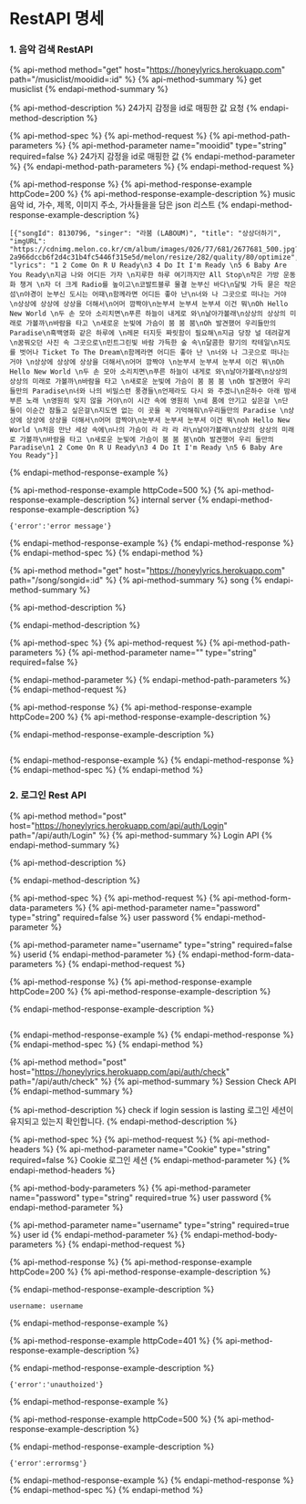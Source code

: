 # RestAPI 명세

### 1. 음악 검색 RestAPI

{% api-method method="get" host="https://honeylyrics.herokuapp.com" path="/musiclist/mooidid=:id" %}
{% api-method-summary %}
get musiclist
{% endapi-method-summary %}

{% api-method-description %}
24가지 감정을 id로 매핑한 값 요청 
{% endapi-method-description %}

{% api-method-spec %}
{% api-method-request %}
{% api-method-path-parameters %}
{% api-method-parameter name="mooidid" type="string" required=false %}
24가지 감정을 id로 매핑한 값 
{% endapi-method-parameter %}
{% endapi-method-path-parameters %}
{% endapi-method-request %}

{% api-method-response %}
{% api-method-response-example httpCode=200 %}
{% api-method-response-example-description %}
music 음악 id, 가수, 제목, 이미지 주소, 가사들을을 담은 json 리스트 
{% endapi-method-response-example-description %}

```
[{"songId": 8130796, "singer": "라붐 (LABOUM)", "title": "상상더하기", "imgURL": "https://cdnimg.melon.co.kr/cm/album/images/026/77/681/2677681_500.jpg?2a966dccb6f2d4c31b4fc5446f315e5d/melon/resize/282/quality/80/optimize", "lyrics": "1 2 Come On R U Ready\n3 4 Do It I'm Ready \n5 6 Baby Are You Ready\n지금 나와 어디든 가자 \n지루한 하루 여기까지만 All Stop\n작은 가방 운동화 챙겨 \n자 더 크게 Radio를 높이고\n코발트블루 물결 눈부신 바다\n달빛 가득 묻은 작은 섬\n야경이 눈부신 도시는 어때\n함께라면 어디든 좋아 난\n너와 나 그곳으로 떠나는 거야 \n상상에 상상에 상상을 더해서\n어머 깜짝야\n눈부셔 눈부셔 눈부셔 이건 뭐\nOh Hello New World \n두 손 모아 소리치면\n푸른 하늘이 내게로 와\n날아가볼래\n상상의 상상의 미래로 가볼까\n바람을 타고 \n새로운 눈빛에 가슴이 붐 붐 붐\nOh 발견했어 우리들만의 Paradise\n흑백영화 같은 하루에 \n레몬 터지듯 짜릿함이 필요해\n지금 당장 널 데려갈게 \n꿈꿔오던 사진 속 그곳으로\n민트그린빛 바람 가득한 숲 속\n달콤한 향기의 칵테일\n지도를 벗어나 Ticket To The Dream\n함께라면 어디든 좋아 난 \n너와 나 그곳으로 떠나는 거야 \n상상에 상상에 상상을 더해서\n어머 깜짝야 \n눈부셔 눈부셔 눈부셔 이건 뭐\nOh Hello New World \n두 손 모아 소리치면\n푸른 하늘이 내게로 와\n날아가볼래\n상상의 상상의 미래로 가볼까\n바람을 타고 \n새로운 눈빛에 가슴이 붐 붐 붐 \nOh 발견했어 우리들만의 Paradise\n너와 나의 비밀스런 풍경들\n언제라도 다시 와 주겠니\n은하수 아래 밤새 부른 노래 \n영원히 잊지 않을 거야\n이 시간 속에 영원히 \n네 품에 안기고 싶은걸 \n단 둘이 이순간 잠들고 싶은걸\n지도엔 없는 이 곳을 꼭 기억해줘\n우리들만의 Paradise \n상상에 상상에 상상을 더해서\n어머 깜짝야\n눈부셔 눈부셔 눈부셔 이건 뭐\noh Hello New World \n처음 만난 세상 속에\n나의 가슴이 라 라 라 라\n날아가볼래\n상상의 상상의 미래로 가볼까\n바람을 타고 \n새로운 눈빛에 가슴이 붐 붐 붐\nOh 발견했어 우리 들만의 Paradise\n1 2 Come On R U Ready\n3 4 Do It I'm Ready \n5 6 Baby Are You Ready"}]
```
{% endapi-method-response-example %}

{% api-method-response-example httpCode=500 %}
{% api-method-response-example-description %}
 internal server
{% endapi-method-response-example-description %}

```
{'error':'error message'}
```
{% endapi-method-response-example %}
{% endapi-method-response %}
{% endapi-method-spec %}
{% endapi-method %}

{% api-method method="get" host="https://honeylyrics.herokuapp.com" path="/song/songid=:id" %}
{% api-method-summary %}
 song
{% endapi-method-summary %}

{% api-method-description %}

{% endapi-method-description %}

{% api-method-spec %}
{% api-method-request %}
{% api-method-path-parameters %}
{% api-method-parameter name="" type="string" required=false %}

{% endapi-method-parameter %}
{% endapi-method-path-parameters %}
{% endapi-method-request %}

{% api-method-response %}
{% api-method-response-example httpCode=200 %}
{% api-method-response-example-description %}

{% endapi-method-response-example-description %}

```

```
{% endapi-method-response-example %}
{% endapi-method-response %}
{% endapi-method-spec %}
{% endapi-method %}

### 2. 로그인 Rest API

{% api-method method="post" host="https://honeylyrics.herokuapp.com/api/auth/Login" path="/api/auth/Login" %}
{% api-method-summary %}
Login API
{% endapi-method-summary %}

{% api-method-description %}

{% endapi-method-description %}

{% api-method-spec %}
{% api-method-request %}
{% api-method-form-data-parameters %}
{% api-method-parameter name="password" type="string" required=false %}
user password
{% endapi-method-parameter %}

{% api-method-parameter name="username" type="string" required=false %}
userid
{% endapi-method-parameter %}
{% endapi-method-form-data-parameters %}
{% endapi-method-request %}

{% api-method-response %}
{% api-method-response-example httpCode=200 %}
{% api-method-response-example-description %}

{% endapi-method-response-example-description %}

```

```
{% endapi-method-response-example %}
{% endapi-method-response %}
{% endapi-method-spec %}
{% endapi-method %}

{% api-method method="post" host="https://honeylyrics.herokuapp.com/api/auth/check" path="/api/auth/check" %}
{% api-method-summary %}
Session Check API
{% endapi-method-summary %}

{% api-method-description %}
check if login session is lasting 로그인 세션이 유지되고 있는지 확인합니다.
{% endapi-method-description %}

{% api-method-spec %}
{% api-method-request %}
{% api-method-headers %}
{% api-method-parameter name="Cookie" type="string" required=false %}
Cookie 로그인 세션
{% endapi-method-parameter %}
{% endapi-method-headers %}

{% api-method-body-parameters %}
{% api-method-parameter name="password" type="string" required=true %}
user password
{% endapi-method-parameter %}

{% api-method-parameter name="username" type="string" required=true %}
user id
{% endapi-method-parameter %}
{% endapi-method-body-parameters %}
{% endapi-method-request %}

{% api-method-response %}
{% api-method-response-example httpCode=200 %}
{% api-method-response-example-description %}

{% endapi-method-response-example-description %}

```
username: username
```
{% endapi-method-response-example %}

{% api-method-response-example httpCode=401 %}
{% api-method-response-example-description %}

{% endapi-method-response-example-description %}

```
{'error':'unauthoized'}
```
{% endapi-method-response-example %}

{% api-method-response-example httpCode=500 %}
{% api-method-response-example-description %}

{% endapi-method-response-example-description %}

```
{'error':errormsg'}
```
{% endapi-method-response-example %}
{% endapi-method-response %}
{% endapi-method-spec %}
{% endapi-method %}

